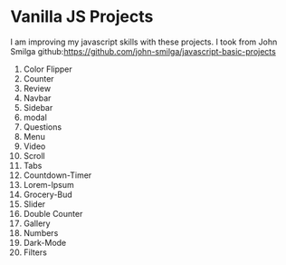 # Vanilla JS Projects
I am improving my javascript skills with these projects.
I took from John Smilga github:https://github.com/john-smilga/javascript-basic-projects

1. Color Flipper
2. Counter
3. Review
4. Navbar
5. Sidebar
6. modal
7. Questions
8. Menu
9. Video
10. Scroll
11. Tabs
12. Countdown-Timer
13. Lorem-Ipsum
14. Grocery-Bud
15. Slider
16. Double Counter
17. Gallery
18. Numbers
19. Dark-Mode
20. Filters